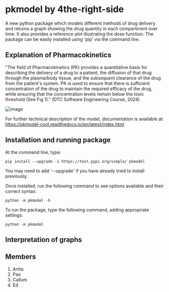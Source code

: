 # pkmodel by 4the-right-side

A new python package which models different methods of drug delivery and returns a graph  showing the drug quantity in each compartment over time.  It also provides a reference plot illustrating the dose function. The package can be easily installed using 'pip' via the command line. 


## Explanation of Pharmacokinetics

"The field of Pharmacokinetics (PK) provides a quantitative basis for describing the delivery of a drug to a patient, the diffusion of that drug through the plasma/body tissue, and the subsequent clearance of the drug from the patient's system. PK is used to ensure that there is sufficient concentration of the drug to maintain the required efficacy of the drug, while ensuring that the concentration levels remain below the toxic threshold (See Fig 1)." (DTC Software Engineering Course, 2024)

![image](https://github.com/user-attachments/assets/05f30c68-509f-4ad3-86b5-e6dd1e5979ce)


For further technical description of the model, documentation is available at: https://pkmodel-cool.readthedocs.io/en/latest/index.html


## Installation and running package

At the command line, type:

    pip install --upgrade -i https://test.pypi.org/simple/ pkmodel 

You may need to add '--upgrade' if you have already tried to install previously.

Once installed, run the following command to see options available and their correct syntax:

    python -m pkmodel -h


To run the package, type the following command, adding appropriate settings:

    python -m pkmodel 


## Interpretation of graphs




## Members
1. Anita 
2. Pao
3. Callum
4. Ed
